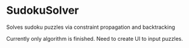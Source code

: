 # SudokuSolver
Solves sudoku puzzles via constraint propagation and backtracking

Currently only algorithm is finished. Need to create UI to input puzzles.
